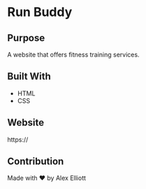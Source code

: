# Run Buddy

## Purpose
A website that offers fitness training services.

## Built With
* HTML
* CSS

## Website
https://

## Contribution
Made with ❤️ by Alex Elliott
